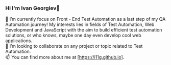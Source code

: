 ### Hi I'm Ivan Georgiev👋
🌱 I’m currently focus on Front - End Test Automation as a last step of my QA Automation journey! My interests lies in fields of Test Automation, Web Development and JavaScript with the aim to build efficient test automation solutions, or who knows, maybe one day even develop cool web applications.  
👯 I’m looking to collaborate on any project or topic related to Test Automation.  
📫 You can find more about me at [https://i11g.github.io].
 
<!--
**i11g/i11g** is a ✨ _special_ ✨ repository because its `README.md` (this file) appears on your GitHub profile.

Here are some ideas to get you started:

- 🔭 I’m currently working on Web Development and Java Script 
- 🌱 I’m currently learning Front - End Test Automation
- 👯 I’m looking to collaborate on any project or topic related to Test Automation 
- 🤔 I’m looking for help with 
- 💬 Ask me about ...
- 📫 How to reach me: https//i11g.github.io
- 😄 Pronouns: ...
- ⚡ Fun fact: ...
-->
